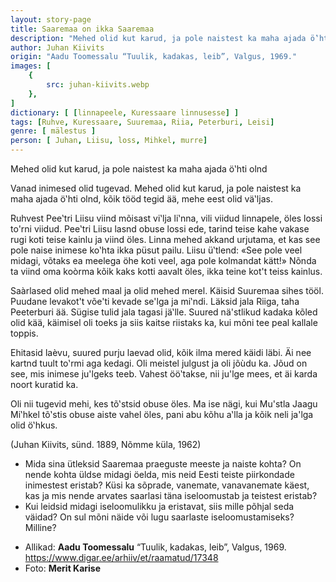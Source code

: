 ```yaml
---
layout: story-page
title: Saaremaa on ikka Saaremaa
description: "Mehed olid kut karud, ja pole naistest ka maha ajada ö‛hti olnd"
author: Juhan Kiivits
origin: "Aadu Toomessalu “Tuulik, kadakas, leib”, Valgus, 1969."
images: [
    {
        src: juhan-kiivits.webp
    },
]
dictionary: [ [linnapeele, Kuressaare linnusesse] ]
tags: [Ruhve, Kuressaare, Suuremaa, Riia, Peterburi, Leisi]
genre: [ mälestus ]
person: [ Juhan, Liisu, loss, Mihkel, murre]
---
```


<!-- # {{$doc.title}} -->

Mehed olid kut karud, ja pole naistest ka maha ajada ö‛hti olnd 

Vanad inimesed olid tugevad. Mehed olid kut karud, ja pole naistest ka maha ajada ö‛hti olnd, kõik tööd tegid ää, mehe eest olid vä‛ljas.

Ruhvest Pee‛tri Liisu viind mõisast vi‛lja li‛nna, vili viidud linnapele, öles lossi to'rni viidud. Pee‛tri Liisu lasnd obuse lossi ede, tarind teise kahe vakase rugi koti teise kainlu ja viind öles. Linna mehed akkand urjutama, et kas see pole naise inimese ko‛hta ikka püsut pailu. Liisu ü‛tlend: «See pole veel midagi, võtaks ea meelega öhe koti veel, aga pole kolmandat kätt!» Nõnda ta viind oma koòrma kõik kaks kotti aavalt öles, ikka teine kot't teiss kainlus.

Saàrlased olid mehed maal ja olid mehed merel. Käisid Suuremaa sihes tööl. Puudane levakot't võe'ti kevade se'lga ja mi‛ndi. Läksid jala Riiga, taha Peeterburi ää. Sügise tulid jala tagasi jä‛lle. Suured nä'stlikud kadaka kõled olid kää, käimisel oli toeks ja siis kaitse riistaks ka, kui mõni tee peal kallale toppis.

Ehitasid laèvu, suured purju laevad olid, kõik ilma mered käidi läbi. Äi nee kartnd tuult to‛rmi aga kedagi. Oli meistel julgust ja oli jõùdu ka. Jõud on see, mis inimese ju'lgeks teeb. Vahest öö‛takse, nii ju'lge mees, et äi karda noort kuratid ka.

Oli nii tugevid mehi, kes tõ‛stsid obuse öles. Ma ise nägi, kui Mu'stla Jaagu Mi‛hkel tõ‛stis obuse aiste vahel öles, pani abu kõhu a‛lla ja kõik neli ja'lga olid ö‛hkus.


<story-author :author="author" :origin="origin"></story-author>

(Juhan Kiivits, sünd. 1889, Nõmme küla, 1962)

<details-wrapper summary="Mis mõtted tekkisid?">

- Mida sina ütleksid Saaremaa praeguste meeste ja naiste kohta? On nende kohta üldse midagi öelda, mis neid Eesti teiste piirkondade inimestest eristab? Küsi ka sõprade, vanemate, vanavanemate käest, kas ja mis nende arvates saarlasi täna iseloomustab ja teistest eristab?
- Kui leidsid midagi iseloomulikku ja eristavat, siis mille põhjal seda väidad? On sul mõni näide või lugu saarlaste iseloomustamiseks? Milline?

</details-wrapper>


<details-wrapper summary="Allikad" class="text-sm" icon="icon-park-outline:document-folder">

- Allikad: **Aadu Toomessalu** “Tuulik, kadakas, leib”, Valgus, 1969. https://www.digar.ee/arhiiv/et/raamatud/17348
- Foto: **Merit Karise**

</details-wrapper>
